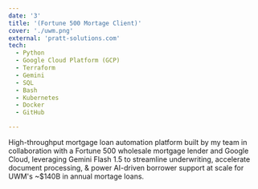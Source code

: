 ```yaml
---
date: '3'
title: '(Fortune 500 Mortage Client)'
cover: './uwm.png'
external: 'pratt-solutions.com'
tech:
  - Python
  - Google Cloud Platform (GCP)
  - Terraform
  - Gemini
  - SQL
  - Bash
  - Kubernetes
  - Docker
  - GitHub

---
```


High-throughput mortgage loan automation platform built by my team in collaboration with a Fortune 500 wholesale mortgage lender and Google Cloud, leveraging Gemini Flash 1.5 to streamline underwriting, accelerate document processing, & power AI-driven borrower support at scale for UWM's ~$140B in annual mortage loans.
